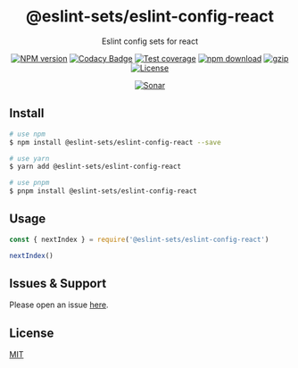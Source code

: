 <div style="text-align: center;" align="center">

# @eslint-sets/eslint-config-react

Eslint config sets for react

[![NPM version][npm-image]][npm-url]
[![Codacy Badge][codacy-image]][codacy-url]
[![Test coverage][codecov-image]][codecov-url]
[![npm download][download-image]][download-url]
[![gzip][gzip-image]][gzip-url]
[![License][license-image]][license-url]

[![Sonar][sonar-image]][sonar-url]

</div>

## Install

```bash
# use npm
$ npm install @eslint-sets/eslint-config-react --save

# use yarn
$ yarn add @eslint-sets/eslint-config-react

# use pnpm
$ pnpm install @eslint-sets/eslint-config-react
```

## Usage

```js
const { nextIndex } = require('@eslint-sets/eslint-config-react')

nextIndex()
```

## Issues & Support

Please open an issue [here](https://github.com/saqqdy/@eslint-sets/eslint-config-react/issues).

## License

[MIT](LICENSE)

[npm-image]: https://img.shields.io/npm/v/@eslint-sets/eslint-config-react.svg?style=flat-square
[npm-url]: https://npmjs.org/package/@eslint-sets/eslint-config-react
[codacy-image]: https://app.codacy.com/project/badge/Grade/f70d4880e4ad4f40aa970eb9ee9d0696
[codacy-url]: https://www.codacy.com/gh/saqqdy/@eslint-sets/eslint-config-react/dashboard?utm_source=github.com&utm_medium=referral&utm_content=saqqdy/@eslint-sets/eslint-config-react&utm_campaign=Badge_Grade
[codecov-image]: https://img.shields.io/codecov/c/github/saqqdy/@eslint-sets/eslint-config-react.svg?style=flat-square
[codecov-url]: https://codecov.io/github/saqqdy/@eslint-sets/eslint-config-react?branch=master
[download-image]: https://img.shields.io/npm/dm/@eslint-sets/eslint-config-react.svg?style=flat-square
[download-url]: https://npmjs.org/package/@eslint-sets/eslint-config-react
[gzip-image]: http://img.badgesize.io/https://unpkg.com/@eslint-sets/eslint-config-react/index.cjs?compression=gzip&label=gzip%20size:%20JS
[gzip-url]: http://img.badgesize.io/https://unpkg.com/@eslint-sets/eslint-config-react/index.cjs?compression=gzip&label=gzip%20size:%20JS
[license-image]: https://img.shields.io/badge/License-MIT-blue.svg
[license-url]: LICENSE
[sonar-image]: https://sonarcloud.io/api/project_badges/quality_gate?project=saqqdy_@eslint-sets/eslint-config-react
[sonar-url]: https://sonarcloud.io/dashboard?id=saqqdy_@eslint-sets/eslint-config-react
